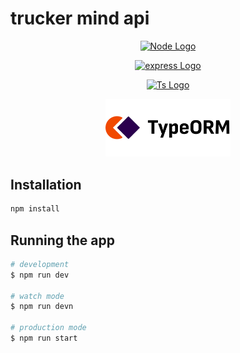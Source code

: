 # trucker mind api

<p align="center">
  <a href="https://nodejs.org/es" target="blank"><img src="https://nodejs.org/static/images/logo.svg" width="200" alt="Node Logo" /></a> 
</p>

<p align="center">
  <a href="https://expressjs.com/" target="blank"><img src="https://www.vectorlogo.zone/logos/expressjs/expressjs-ar21.svg" width="200" alt="express Logo" /></a> 
</p>

<p align="center">
 <a href="https://www.typescriptlang.org/" target="blank"><img src="https://cdn.iconscout.com/icon/free/png-512/free-typescript-3521774-2945272.png?f=avif&w=256" width="200" alt="Ts Logo" /></a>
</p>


<p align="center">
 <a href="https://typeorm.io/" target="blank"><img src="https://github.com/typeorm/typeorm/raw/master/resources/logo_big.png" width="200" alt="typeorm Logo" /></a>
</p>


## Installation
```bash
npm install
```


## Running the app

```bash
# development
$ npm run dev

# watch mode
$ npm run devn

# production mode
$ npm run start
```

